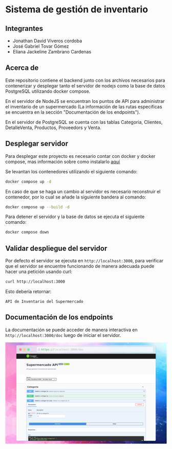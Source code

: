 # Sistema de gestión de inventario
## Integrantes
- Jonathan David Viveros cordoba
- José Gabriel Tovar Gómez
- Eliana Jackeline Zambrano Cardenas

## Acerca de
Este repositorio contiene el backend junto con los archivos necesarios para contenerizar y desplegar tanto el servidor de nodejs como la base de datos PostgreSQL utilizando docker compose.

En el servidor de NodeJS se encuentran los puntos de API para administrar el inventario de un supermercado (La información de las rutas especificas se encuentra en la sección "Documentación de los endpoints").

En el servidor de PostgreSQL se cuenta con las tablas Categoria, Clientes, DetalleVenta, Productos, Proveedors y Venta.

## Desplegar servidor
Para desplegar este proyecto es necesario contar con docker y docker compose, mas información sobre como instalarlo [aquí](https://docs.docker.com/engine/install/)

Se levantan los contenedores utilizando el siguiente comando:
```bash  
docker compose up -d
```

En caso de que se haga un cambio al servidor es necesario reconstruir el contenedor, por lo cual se añade la siguiente bandera al comando:
```bash
docker compose up --build -d
```

Para detener el servidor y la base de datos se ejecuta el siguiente comando:
```bash
docker compose down
```

## Validar despliegue del servidor

Por defecto el servidor se ejecuta en `http://localhost:3000`, para verificar que el servidor se encuentre funcionando de manera adecuada puede hacer una petición usando curl:
```bash
curl http://localhost:3000
```

Esto debería retornar:
```
API de Inventario del Supermercado
```

## Documentación de los endpoints
La documentación se puede acceder de manera interactiva en `http://localhost:3000/doc` luego de iniciar el servidor.

![Captura de la pagina de documentación](./assets/documentacion.png)

